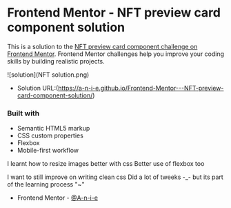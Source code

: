 # Frontend Mentor - NFT preview card component solution

This is a solution to the [NFT preview card component challenge on Frontend Mentor](https://www.frontendmentor.io/challenges/nft-preview-card-component-SbdUL_w0U). Frontend Mentor challenges help you improve your coding skills by building realistic projects. 



![solution](NFT solution.png)


- Solution URL:(https://a-n-i-e.github.io/Frontend-Mentor---NFT-preview-card-component-solution/)


### Built with

- Semantic HTML5 markup
- CSS custom properties
- Flexbox
- Mobile-first workflow



I learnt how to resize images better with css
Better use of flexbox too


I want to still improve on writing clean css
Did a lot of tweeks -_- but its part of the learning process "~"



- Frontend Mentor - [@A-n-i-e](https://www.frontendmentor.io/profile/A-n-i-e)
